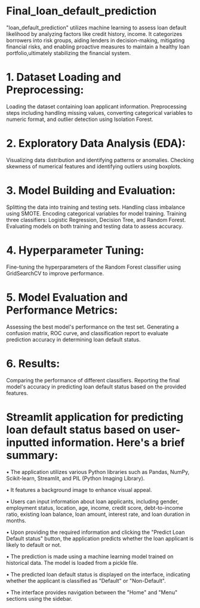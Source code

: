 # Final_loan_default_prediction
"loan_default_prediction" utilizes machine learning to assess loan default likelihood by analyzing factors like credit history, income. It categorizes borrowers into risk groups, aiding lenders in decision-making, mitigating financial risks, and enabling proactive measures to maintain a healthy loan portfolio,ultimately stabilizing the financial system.

# 1. Dataset Loading and Preprocessing:

Loading the dataset containing loan applicant information.
Preprocessing steps including handling missing values, converting categorical variables to numeric format, and outlier detection using Isolation Forest.

# 2. Exploratory Data Analysis (EDA):

Visualizing data distribution and identifying patterns or anomalies.
Checking skewness of numerical features and identifying outliers using boxplots.

# 3. Model Building and Evaluation:

Splitting the data into training and testing sets.
Handling class imbalance using SMOTE.
Encoding categorical variables for model training.
Training three classifiers: Logistic Regression, Decision Tree, and Random Forest.
Evaluating models on both training and testing data to assess accuracy.

# 4. Hyperparameter Tuning:

Fine-tuning the hyperparameters of the Random Forest classifier using GridSearchCV to improve performance.

# 5. Model Evaluation and Performance Metrics:

Assessing the best model's performance on the test set.
Generating a confusion matrix, ROC curve, and classification report to evaluate prediction accuracy in determining loan default status.

# 6. Results:

Comparing the performance of different classifiers.
Reporting the final model's accuracy in predicting loan default status based on the provided features.

# Streamlit application for predicting loan default status based on user-inputted information. Here's a brief summary:

•	The application utilizes various Python libraries such as Pandas, NumPy, Scikit-learn, Streamlit, and PIL (Python Imaging Library).

•	It features a background image to enhance visual appeal.

•	Users can input information about loan applicants, including gender, employment status, location, age, income, credit score, debt-to-income ratio, existing loan 
  balance, loan amount, interest rate, and loan duration in months.
  
•	Upon providing the required information and clicking the "Predict Loan Default status" button, the application predicts whether the loan applicant is likely to 
  default or not.
  
•	The prediction is made using a machine learning model trained on historical data. The model is loaded from a pickle file.

•	The predicted loan default status is displayed on the interface, indicating whether the applicant is classified as "Default" or "Non-Default".

•	The interface provides navigation between the "Home" and "Menu" sections using the sidebar.
